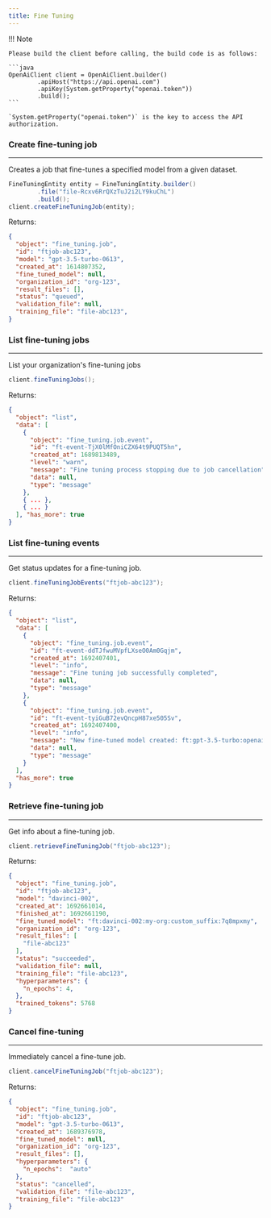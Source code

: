 ```yaml
---
title: Fine Tuning
---
```


!!! Note

    Please build the client before calling, the build code is as follows:

    ```java
    OpenAiClient client = OpenAiClient.builder()
            .apiHost("https://api.openai.com")
            .apiKey(System.getProperty("openai.token"))
            .build();
    ```

    `System.getProperty("openai.token")` is the key to access the API authorization.

### Create fine-tuning job

---

Creates a job that fine-tunes a specified model from a given dataset.

```java
FineTuningEntity entity = FineTuningEntity.builder()
        .file("file-Rcxv6RrQXzTuJ2i2LY9kuChL")
        .build();
client.createFineTuningJob(entity);
```

Returns:

```json
{
  "object": "fine_tuning.job",
  "id": "ftjob-abc123",
  "model": "gpt-3.5-turbo-0613",
  "created_at": 1614807352,
  "fine_tuned_model": null,
  "organization_id": "org-123",
  "result_files": [],
  "status": "queued",
  "validation_file": null,
  "training_file": "file-abc123",
}
```

### List fine-tuning jobs

---

List your organization's fine-tuning jobs

```java
client.fineTuningJobs();
```

Returns:

```json
{
  "object": "list",
  "data": [
    {
      "object": "fine_tuning.job.event",
      "id": "ft-event-TjX0lMfOniCZX64t9PUQT5hn",
      "created_at": 1689813489,
      "level": "warn",
      "message": "Fine tuning process stopping due to job cancellation",
      "data": null,
      "type": "message"
    },
    { ... },
    { ... }
  ], "has_more": true
}
```

### List fine-tuning events

---

Get status updates for a fine-tuning job.

```java
client.fineTuningJobEvents("ftjob-abc123");
```

Returns:

```json
{
  "object": "list",
  "data": [
    {
      "object": "fine_tuning.job.event",
      "id": "ft-event-ddTJfwuMVpfLXseO0Am0Gqjm",
      "created_at": 1692407401,
      "level": "info",
      "message": "Fine tuning job successfully completed",
      "data": null,
      "type": "message"
    },
    {
      "object": "fine_tuning.job.event",
      "id": "ft-event-tyiGuB72evQncpH87xe505Sv",
      "created_at": 1692407400,
      "level": "info",
      "message": "New fine-tuned model created: ft:gpt-3.5-turbo:openai::7p4lURel",
      "data": null,
      "type": "message"
    }
  ],
  "has_more": true
}
```

### Retrieve fine-tuning job

---

Get info about a fine-tuning job.

```java
client.retrieveFineTuningJob("ftjob-abc123");
```

Returns:

```json
{
  "object": "fine_tuning.job",
  "id": "ftjob-abc123",
  "model": "davinci-002",
  "created_at": 1692661014,
  "finished_at": 1692661190,
  "fine_tuned_model": "ft:davinci-002:my-org:custom_suffix:7q8mpxmy",
  "organization_id": "org-123",
  "result_files": [
    "file-abc123"
  ],
  "status": "succeeded",
  "validation_file": null,
  "training_file": "file-abc123",
  "hyperparameters": {
    "n_epochs": 4,
  },
  "trained_tokens": 5768
}
```

### Cancel fine-tuning

---

Immediately cancel a fine-tune job.

```java
client.cancelFineTuningJob("ftjob-abc123");
```

Returns:

```json
{
  "object": "fine_tuning.job",
  "id": "ftjob-abc123",
  "model": "gpt-3.5-turbo-0613",
  "created_at": 1689376978,
  "fine_tuned_model": null,
  "organization_id": "org-123",
  "result_files": [],
  "hyperparameters": {
    "n_epochs":  "auto"
  },
  "status": "cancelled",
  "validation_file": "file-abc123",
  "training_file": "file-abc123"
}
```
